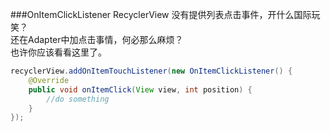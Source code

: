 ###OnItemClickListener
RecyclerView 没有提供列表点击事件，开什么国际玩笑？  
还在Adapter中加点击事情，何必那么麻烦？  
也许你应该看看这里了。
```java
recyclerView.addOnItemTouchListener(new OnItemClickListener() {
    @Override
    public void onItemClick(View view, int position) {
        //do something
    }
});
```

